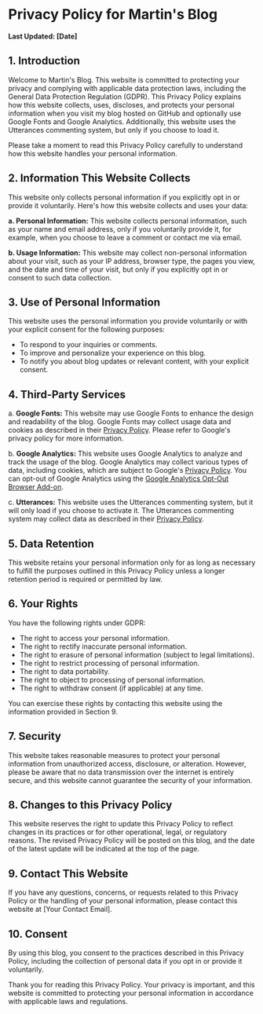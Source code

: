 # Privacy Policy for Martin's Blog

**Last Updated: [Date]**

## 1. Introduction

Welcome to Martin's Blog. This website is committed to protecting your privacy and complying with applicable data protection laws, including the General Data Protection Regulation (GDPR). This Privacy Policy explains how this website collects, uses, discloses, and protects your personal information when you visit my blog hosted on GitHub and optionally use Google Fonts and Google Analytics. Additionally, this website uses the Utterances commenting system, but only if you choose to load it.

Please take a moment to read this Privacy Policy carefully to understand how this website handles your personal information.

## 2. Information This Website Collects

This website only collects personal information if you explicitly opt in or provide it voluntarily. Here's how this website collects and uses your data:

**a. Personal Information:** This website collects personal information, such as your name and email address, only if you voluntarily provide it, for example, when you choose to leave a comment or contact me via email.

**b. Usage Information:** This website may collect non-personal information about your visit, such as your IP address, browser type, the pages you view, and the date and time of your visit, but only if you explicitly opt in or consent to such data collection.

## 3. Use of Personal Information

This website uses the personal information you provide voluntarily or with your explicit consent for the following purposes:

- To respond to your inquiries or comments.
- To improve and personalize your experience on this blog.
- To notify you about blog updates or relevant content, with your explicit consent.

## 4. Third-Party Services

a. **Google Fonts:** This website may use Google Fonts to enhance the design and readability of the blog. Google Fonts may collect usage data and cookies as described in their [Privacy Policy](https://policies.google.com/privacy). Please refer to Google's privacy policy for more information.

b. **Google Analytics:** This website uses Google Analytics to analyze and track the usage of the blog. Google Analytics may collect various types of data, including cookies, which are subject to Google's [Privacy Policy](https://policies.google.com/privacy). You can opt-out of Google Analytics using the [Google Analytics Opt-Out Browser Add-on](https://tools.google.com/dlpage/gaoptout).

c. **Utterances:** This website uses the Utterances commenting system, but it will only load if you choose to activate it. The Utterances commenting system may collect data as described in their [Privacy Policy](https://utteranc.es/privacy).

## 5. Data Retention

This website retains your personal information only for as long as necessary to fulfill the purposes outlined in this Privacy Policy unless a longer retention period is required or permitted by law.

## 6. Your Rights

You have the following rights under GDPR:

- The right to access your personal information.
- The right to rectify inaccurate personal information.
- The right to erasure of personal information (subject to legal limitations).
- The right to restrict processing of personal information.
- The right to data portability.
- The right to object to processing of personal information.
- The right to withdraw consent (if applicable) at any time.

You can exercise these rights by contacting this website using the information provided in Section 9.

## 7. Security

This website takes reasonable measures to protect your personal information from unauthorized access, disclosure, or alteration. However, please be aware that no data transmission over the internet is entirely secure, and this website cannot guarantee the security of your information.

## 8. Changes to this Privacy Policy

This website reserves the right to update this Privacy Policy to reflect changes in its practices or for other operational, legal, or regulatory reasons. The revised Privacy Policy will be posted on this blog, and the date of the latest update will be indicated at the top of the page.

## 9. Contact This Website

If you have any questions, concerns, or requests related to this Privacy Policy or the handling of your personal information, please contact this website at [Your Contact Email].

## 10. Consent

By using this blog, you consent to the practices described in this Privacy Policy, including the collection of personal data if you opt in or provide it voluntarily.

Thank you for reading this Privacy Policy. Your privacy is important, and this website is committed to protecting your personal information in accordance with applicable laws and regulations.

